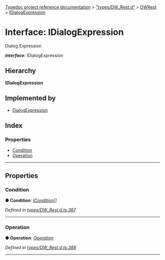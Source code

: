 [Typedoc project reference documentation](../README.md) > ["types/DW_Rest.d"](../modules/_types_dw_rest_d_.md) > [DWRest](../modules/_types_dw_rest_d_.dwrest.md) > [IDialogExpression](../interfaces/_types_dw_rest_d_.dwrest.idialogexpression.md)

# Interface: IDialogExpression

Dialog Expression

*__interface__*: IDialogExpression

## Hierarchy

**IDialogExpression**

## Implemented by

* [DialogExpression](../classes/_dialogexpression_.dialogexpression.md)

## Index

### Properties

* [Condition](_types_dw_rest_d_.dwrest.idialogexpression.md#condition)
* [Operation](_types_dw_rest_d_.dwrest.idialogexpression.md#operation)

---

## Properties

<a id="condition"></a>

###  Condition

**● Condition**: *[ICondition](_types_dw_rest_d_.dwrest.icondition.md)[]*

*Defined in [types/DW_Rest.d.ts:387](https://github.com/DocuWare/REST-Sample-TS/blob/a4697e2/src/types/DW_Rest.d.ts#L387)*

___
<a id="operation"></a>

###  Operation

**● Operation**: *[Operation](../enums/_types_dw_rest_d_.dwrest.operation.md)*

*Defined in [types/DW_Rest.d.ts:388](https://github.com/DocuWare/REST-Sample-TS/blob/a4697e2/src/types/DW_Rest.d.ts#L388)*

___

